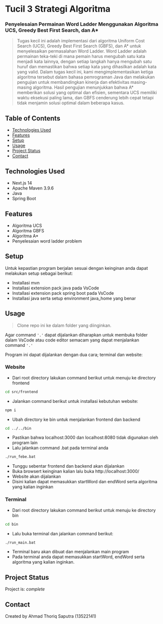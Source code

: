 # Tucil 3 Strategi Algoritma
### Penyelesaian Permainan Word Ladder Menggunakan Algoritma UCS, Greedy Best First Search, dan A*

> Tugas kecil ini adalah implementasi dari algoritma Uniform Cost Search (UCS), Greedy Best First Search (GBFS), dan A* untuk menyelesaikan permasalahan Word Ladder. Word Ladder adalah permainan teka-teki di mana pemain harus mengubah satu kata menjadi kata lainnya, dengan setiap langkah hanya mengubah satu huruf dan memastikan bahwa setiap kata yang dihasilkan adalah kata yang valid. Dalam tugas kecil ini, kami mengimplementasikan ketiga algoritma tersebut dalam bahasa pemrograman Java dan melakukan pengujian untuk membandingkan kinerja dan efektivitas masing-masing algoritma. Hasil pengujian menunjukkan bahwa A* memberikan solusi yang optimal dan efisien, sementara UCS memiliki waktu eksekusi paling lama, dan GBFS cenderung lebih cepat tetapi tidak menjamin solusi optimal dalam beberapa kasus.

## Table of Contents
* [Technologies Used](#technologies-used)
* [Features](#features)
* [Setup](#setup)
* [Usage](#usage)
* [Project Status](#project-status)
* [Contact](#contact)

## Technologies Used
- Next.js 14
- Apache Maven 3.9.6
- Java
- Spring Boot

## Features
- Algoritma UCS
- Algoritma GBFS
- Algoritma A*
- Penyelesaian word ladder problem

## Setup
Untuk kepastian program berjalan sesuai dengan keinginan anda dapat melakukan setup sebagai berikut:
- Installasi mvn
- Installasi extension pack java pada VsCode
- Installasi extension pack spring boot pada VsCode
- Installasi java serta setup environment java_home yang benar

## Usage

>Clone repo ini ke dalam folder yang diinginkan.

Agar command `'.'` dapat dijalankan diharapkan untuk membuka folder dalam VsCode atau code editor semacam yang dapat menjalankan command `'.'`

Program ini dapat dijalankan dengan dua cara; terminal dan website:
### Website
- Dari root directory lakukan command berikut untuk menuju ke directory frontend 
```bash
cd src/frontend
```
- Jalankan command berikut untuk installasi kebutuhan website:
```bash
npm i
```
- Ubah directory ke bin untuk menjalankan frontend dan backend
```bash
cd ../../bin
```
- Pastikan bahwa localhost:3000 dan localhost:8080 tidak digunakan oleh program lain
- Lalu jalankan command .bat pada terminal anda
```bash
./run_febe.bat
```
- Tunggu sebentar frontend dan backend akan dijalankan
- Buka browsert keinginan kalian lalu buka http://localhost:3000/
- Website akan dijalankan
- Disini kalian dapat memasukkan startWord dan endWord serta algoritma yang kalian inginkan

### Terminal
- Dari root directory lakukan command berikut untuk menuju ke directory bin
```bash
cd bin
```
- Lalu buka terminal dan jalankan command berikut:
```bash
./run_main.bat
```
- Terminal baru akan dibuat dan menjalankan main program
- Pada terminal anda dapat memasukkan startWord, endWord serta algoritma yang kalian inginkan.

## Project Status
Project is: _complete_

## Contact
Created by
Ahmad Thoriq Saputra (13522141) 
